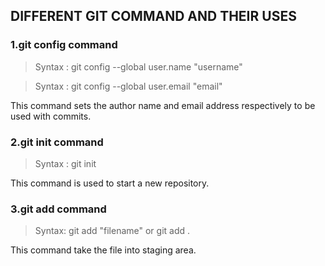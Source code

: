 ## DIFFERENT GIT COMMAND AND THEIR USES

### 1.git config command 

>Syntax : git config --global user.name "username"

>Syntax : git config --global user.email "email"

This command sets the author name and email address respectively to be used with commits.

### 2.git init command

>Syntax : git init

This command is used to start a new repository.

### 3.git add command

>Syntax: git add "filename" or git add .

This command take the file into staging area.



